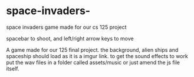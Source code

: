 # space-invaders-
space invaders game made for our cs 125 project

spacebar to shoot, and left/right arrow keys to move


A game made for our 125 final project. the background, alien ships and spaceship should load as it is a imgur link. to get the sound effects to work put the wav files 
in a folder called assets/music or just amend the js file itself. 

